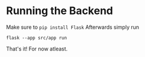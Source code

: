 # Running the Backend

Make sure to `pip install Flask`
Afterwards simply run

`flask --app src/app run`

That's it! For now atleast.